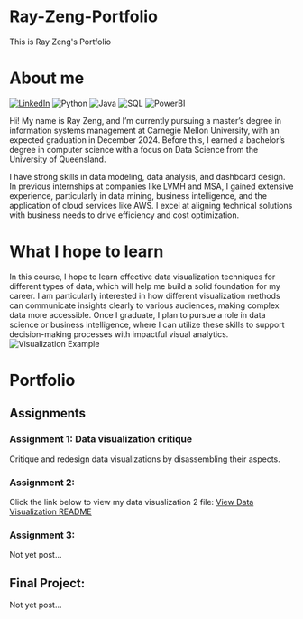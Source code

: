 # Ray-Zeng-Portfolio
This is Ray Zeng's Portfolio


# About me
<!-- PROJECT SHIELDS -->
[![LinkedIn](https://img.shields.io/badge/LinkedIn-Connect-blue?logo=linkedin)](http://www.linkedin.com/in/pengrui-ray-zeng1208) 
![Python](https://img.shields.io/badge/Program_language-Python-green)
![Java](https://img.shields.io/badge/Program_language-Java-purple)
![SQL](https://img.shields.io/badge/Database-MySQL-blue)
![PowerBI](https://img.shields.io/badge/Dashboard-PowerBI-orange)

<!-- PROJECT LOGO -->
Hi! My name is Ray Zeng, and I’m currently pursuing a master’s degree in information systems management at Carnegie Mellon University, with an expected graduation in December 2024. Before this, I earned a bachelor’s degree in computer science with a focus on Data Science from the University of Queensland. 

I have strong skills in data modeling, data analysis, and dashboard design. In previous internships at companies like LVMH and MSA, I gained extensive experience, particularly in data mining, business intelligence, and the application of cloud services like AWS. I excel at aligning technical solutions with business needs to drive efficiency and cost optimization.

# What I hope to learn
In this course, I hope to learn effective data visualization techniques for different types of data, which will help me build a solid foundation for my career. I am particularly interested in how different visualization methods can communicate insights clearly to various audiences, making complex data more accessible. Once I graduate, I plan to pursue a role in data science or business intelligence, where I can utilize these skills to support decision-making processes with impactful visual analytics.
![Visualization Example](https://www.betterup.com/hs-fs/hubfs/image5-2.png?width=3998&name=image5-2.png)

# Portfolio

## Assignments
### Assignment 1: Data visualization critique
Critique and redesign data visualizations by disassembling their aspects.

### Assignment 2: 
Click the link below to view my data visualization 2 file:
[View Data Visualization README](https://github.com/Ray1208xxxx/Ray-Zeng-Portfolio/blob/main/dataviz2.md)

### Assignment 3: 
Not yet post...

## Final Project:
Not yet post...
